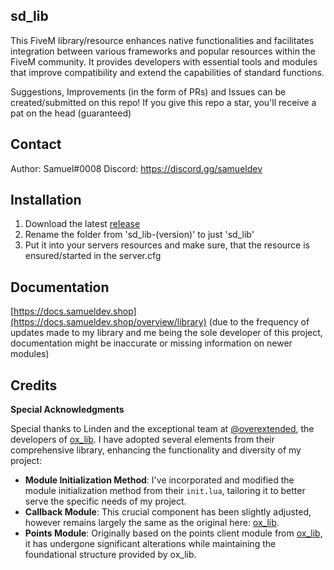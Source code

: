 ## sd_lib
This FiveM library/resource enhances native functionalities and facilitates integration between various frameworks and popular resources within the FiveM community. It provides developers with essential tools and modules that improve compatibility and extend the capabilities of standard functions.

Suggestions, Improvements (in the form of PRs) and Issues can be created/submitted on this repo! If you give this repo a star, you'll receive a pat on the head (guaranteed)

## Contact
Author: Samuel#0008
Discord: https://discord.gg/samueldev

## Installation
1. Download the latest [release](https://github.com/Samuels-Development/sd_lib/releases)
2. Rename the folder from 'sd_lib-(version)' to just 'sd_lib'
3. Put it into your servers resources and make sure, that the resource is ensured/started in the server.cfg

## Documentation
[https://docs.samueldev.shop](https://docs.samueldev.shop/overview/library) (due to the frequency of updates made to my library and me being the sole developer of this project, documentation might be inaccurate or missing information on newer modules)

## Credits
**Special Acknowledgments**

Special thanks to Linden and the exceptional team at [@overextended](https://github.com/overextended), the developers of [ox_lib](https://github.com/overextended/ox_lib). I have adopted several elements from their comprehensive library, enhancing the functionality and diversity of my project:

- **Module Initialization Method**: I've incorporated and modified the module initialization method from their `init.lua`, tailoring it to better serve the specific needs of my project.
- **Callback Module**: This crucial component has been slightly adjusted, however remains largely the same as the original here: [ox_lib](https://github.com/overextended/ox_lib/tree/master/imports/callback).
- **Points Module**: Originally based on the points client module from [ox_lib](https://github.com/overextended/ox_lib/blob/master/imports/points/client.lua), it has undergone significant alterations while maintaining the foundational structure provided by ox_lib.



